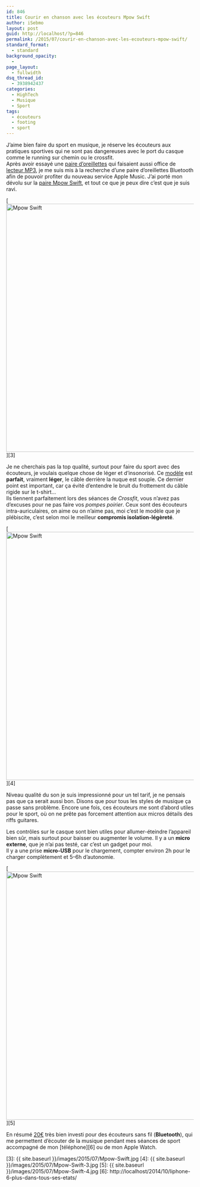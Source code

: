 ```yaml
---
id: 846
title: Courir en chanson avec les écouteurs Mpow Swift
author: iSebmo
layout: post
guid: http://localhost/?p=846
permalink: /2015/07/courir-en-chanson-avec-les-ecouteurs-mpow-swift/
standard_format:
  - standard
background_opacity:
  - 
page_layout:
  - fullwidth
dsq_thread_id:
  - 3938942437
categories:
  - HighTech
  - Musique
  - Sport
tags:
  - écouteurs
  - footing
  - sport
---
```

J’aime bien faire du sport en musique, je réserve les écouteurs aux pratiques sportives qui ne sont pas dangereuses avec le port du casque comme le running sur chemin ou le crossfit.  
Après avoir essayé une [paire d’oreillettes][1] qui faisaient aussi office de [lecteur MP3][1], je me suis mis à la recherche d’une paire d’oreillettes Bluetooth afin de pouvoir profiter du nouveau service Apple Music. J’ai porté mon dévolu sur la [paire Mpow Swift][2], et tout ce que je peux dire c’est que je suis ravi.

[<img class="aligncenter size-full wp-image-853" src="{{ site.baseurl }}/images/2015/07/Mpow-Swift.jpg" alt="Mpow Swift" width="1000" height="667" />][3]

Je ne cherchais pas la top qualité, surtout pour faire du sport avec des écouteurs, je voulais quelque chose de léger et d’insonorisé. Ce [modèle][2] est **parfait**, vraiment **léger**, le câble derrière la nuque est souple. Ce dernier point est important, car ça évité d’entendre le bruit du frottement du câble rigide sur le t-shirt…  
Ils tiennent parfaitement lors des séances de *Crossfit*, vous n’avez pas d’excuses pour ne pas faire vos *pompes poirier*. Ceux sont des écouteurs intra-auriculaires, on aime ou on n’aime pas, moi c’est le modèle que je plébiscite, c’est selon moi le meilleur **compromis isolation-légèreté**.

[<img class="aligncenter size-full wp-image-852" src="{{ site.baseurl }}/images/2015/07/Mpow-Swift-3.jpg" alt="Mpow Swift" width="1000" height="667" />][4]

Niveau qualité du son je suis impressionné pour un tel tarif, je ne pensais pas que ça serait aussi bon. Disons que pour tous les styles de musique ça passe sans problème. Encore une fois, ces écouteurs me sont d’abord utiles pour le sport, où on ne prête pas forcement attention aux micros détails des riffs guitares.

Les contrôles sur le casque sont bien utiles pour allumer-éteindre l’appareil bien sûr, mais surtout pour baisser ou augmenter le volume. Il y a un **micro externe**, que je n’ai pas testé, car c’est un gadget pour moi.  
Il y a une prise **micro-USB** pour le chargement, compter environ 2h pour le charger complètement et 5–6h d’autonomie.

[<img class="aligncenter size-full wp-image-849" src="{{ site.baseurl }}/images/2015/07/Mpow-Swift-4.jpg" alt="Mpow Swift" width="1000" height="667" />][5]

En résumé [20€][2] très bien investi pour des écouteurs sans fil (**Bluetooth**), qui me permettent d’écouter de la musique pendant mes séances de sport accompagné de mon [téléphone][6] ou de mon Apple Watch.

 [1]: http://www.amazon.fr/Sony-NWZ-W273SB-CEW-Baladeur-m%C3%A9moire-Etanche/dp/B00ICI7DUM/ref=sr_1_9?ie=UTF8&qid=1436980903&sr=8-9&keywords=lecteur+mp3+sony&tag=tfadafr-21
 [2]: http://www.amazon.fr/gp/product/B00QYAWELI?=&ref_=gb1h_tit_m-4_8647_f5049b7f&smid=A2XD9OFZCWVEF4&tag=tfadafr-21
 [3]: {{ site.baseurl }}/images/2015/07/Mpow-Swift.jpg
 [4]: {{ site.baseurl }}/images/2015/07/Mpow-Swift-3.jpg
 [5]: {{ site.baseurl }}/images/2015/07/Mpow-Swift-4.jpg
 [6]: http://localhost/2014/10/liphone-6-plus-dans-tous-ses-etats/